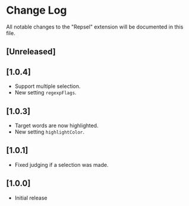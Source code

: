 # Change Log

All notable changes to the "Repsel" extension will be documented in this file.

<!-- Check [Keep a Changelog](http://keepachangelog.com/) for recommendations on how to structure this file. -->

## [Unreleased]

## [1.0.4]

- Support multiple selection.
- New setting `regexpFlags`.

## [1.0.3]

- Target words are now highlighted.
- New setting `highlightColor`.

## [1.0.1]

- Fixed judging if a selection was made.

## [1.0.0]

- Initial release